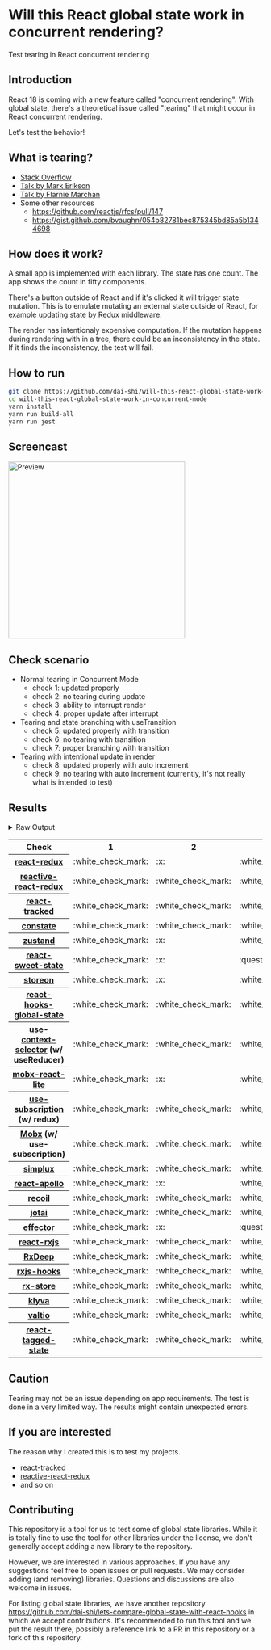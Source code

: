# Will this React global state work in concurrent rendering?

Test tearing in React concurrent rendering

## Introduction

React 18 is coming with a new feature called "concurrent rendering".
With global state, there's a theoretical issue called "tearing"
that might occur in React concurrent rendering.

Let's test the behavior!

## What is tearing?

- [Stack Overflow](https://stackoverflow.com/questions/54891675/what-is-tearing-in-the-context-of-the-react-redux)
- [Talk by Mark Erikson](https://www.youtube.com/watch?v=yOZ4Ml9LlWE&t=933s)
- [Talk by Flarnie Marchan](https://www.youtube.com/watch?v=V1Ly-8Z1wQA&t=1079s)
- Some other resources
  - https://github.com/reactjs/rfcs/pull/147
  - https://gist.github.com/bvaughn/054b82781bec875345bd85a5b1344698

## How does it work?

A small app is implemented with each library.
The state has one count.
The app shows the count in fifty components.

There's a button outside of React and
if it's clicked it will trigger state mutation.
This is to emulate mutating an external state outside of React,
for example updating state by Redux middleware.

The render has intentionaly expensive computation.
If the mutation happens during rendering with in a tree,
there could be an inconsistency in the state.
If it finds the inconsistency, the test will fail.

## How to run

```bash
git clone https://github.com/dai-shi/will-this-react-global-state-work-in-concurrent-mode.git
cd will-this-react-global-state-work-in-concurrent-mode
yarn install
yarn run build-all
yarn run jest
```

## Screencast

<img src="https://user-images.githubusercontent.com/490574/61502196-ce109200-aa0d-11e9-9efc-6203545d367c.gif" alt="Preview" width="350" />

## Check scenario

- Normal tearing in Concurrent Mode
  - check 1: updated properly
  - check 2: no tearing during update
  - check 3: ability to interrupt render
  - check 4: proper update after interrupt
- Tearing and state branching with useTransition
  - check 5: updated properly with transition
  - check 6: no tearing with transition
  - check 7: proper branching with transition
- Tearing with intentional update in render
  - check 8: updated properly with auto increment
  - check 9: no tearing with auto increment (currently, it's not really what is intended to test)

## Results

<details>
<summary>Raw Output</summary>

```
  react-redux
    check with events from outside
      ✓ check 1: updated properly (3249 ms)
      ✕ check 2: no tearing during update (5 ms)
      ✓ check 3: ability to interrupt render
      ✓ check 4: proper update after interrupt (1162 ms)
    check with useTransition
      ✓ check 5: updated properly with transition (2313 ms)
      ✕ check 6: no tearing with transition (58 ms)
      ✕ check 7: proper branching with transition (5944 ms)
    check with intensive auto increment
      ✓ check 8: updated properly with auto increment (3241 ms)
      ✕ check 9: no tearing with auto increment (5 ms)
  redux-use-mutable-source
    check with events from outside
      ✓ check 1: updated properly (3303 ms)
      ✓ check 2: no tearing during update (1 ms)
      ✓ check 3: ability to interrupt render (1 ms)
      ✓ check 4: proper update after interrupt (1185 ms)
    check with useTransition
      ✓ check 5: updated properly with transition (2440 ms)
      ✓ check 6: no tearing with transition (191 ms)
      ✕ check 7: proper branching with transition (6247 ms)
    check with intensive auto increment
      ✓ check 8: updated properly with auto increment (3290 ms)
      ✕ check 9: no tearing with auto increment (2 ms)
  reactive-react-redux
    check with events from outside
      ✓ check 1: updated properly (3427 ms)
      ✓ check 2: no tearing during update (1 ms)
      ✓ check 3: ability to interrupt render
      ✓ check 4: proper update after interrupt (1238 ms)
    check with useTransition
      ✓ check 5: updated properly with transition (2411 ms)
      ✓ check 6: no tearing with transition (155 ms)
      ✕ check 7: proper branching with transition (6207 ms)
    check with intensive auto increment
      ✓ check 8: updated properly with auto increment (3306 ms)
      ✕ check 9: no tearing with auto increment (1 ms)
  react-tracked
    check with events from outside
      ✓ check 1: updated properly (4340 ms)
      ✓ check 2: no tearing during update (2 ms)
      ✓ check 3: ability to interrupt render
      ✓ check 4: proper update after interrupt (2298 ms)
    check with useTransition
      ✕ check 5: updated properly with transition (2511 ms)
      ✓ check 6: no tearing with transition (810 ms)
      ✓ check 7: proper branching with transition (5425 ms)
    check with intensive auto increment
      ✓ check 8: updated properly with auto increment (4627 ms)
      ✓ check 9: no tearing with auto increment (1 ms)
  constate
    check with events from outside
      ✓ check 1: updated properly (2354 ms)
      ✓ check 2: no tearing during update (1 ms)
      ✓ check 3: ability to interrupt render
      ✓ check 4: proper update after interrupt (1304 ms)
    check with useTransition
      ✓ check 5: updated properly with transition (2396 ms)
      ✓ check 6: no tearing with transition (87 ms)
      ✓ check 7: proper branching with transition (3221 ms)
    check with intensive auto increment
      ✓ check 8: updated properly with auto increment (3106 ms)
      ✓ check 9: no tearing with auto increment (1 ms)
  zustand
    check with events from outside
      ✓ check 1: updated properly (3332 ms)
      ✕ check 2: no tearing during update (1 ms)
      ✓ check 3: ability to interrupt render
      ✓ check 4: proper update after interrupt (1290 ms)
    check with useTransition
      ✓ check 5: updated properly with transition (2309 ms)
      ✕ check 6: no tearing with transition (75 ms)
      ✕ check 7: proper branching with transition (5994 ms)
    check with intensive auto increment
      ✓ check 8: updated properly with auto increment (3297 ms)
      ✕ check 9: no tearing with auto increment (1 ms)
  react-sweet-state
    check with events from outside
      ✓ check 1: updated properly (3296 ms)
      ✕ check 2: no tearing during update (1 ms)
      ✕ check 3: ability to interrupt render (1 ms)
      ✓ check 4: proper update after interrupt (1240 ms)
    check with useTransition
      ✓ check 5: updated properly with transition (3251 ms)
      ✓ check 6: no tearing with transition (81 ms)
      ✕ check 7: proper branching with transition (6097 ms)
    check with intensive auto increment
      ✓ check 8: updated properly with auto increment (3234 ms)
      ✕ check 9: no tearing with auto increment (19 ms)
  storeon
    check with events from outside
      ✓ check 1: updated properly (2313 ms)
      ✕ check 2: no tearing during update (2 ms)
      ✓ check 3: ability to interrupt render
      ✓ check 4: proper update after interrupt (1237 ms)
    check with useTransition
      ✓ check 5: updated properly with transition (2452 ms)
      ✓ check 6: no tearing with transition (84 ms)
      ✕ check 7: proper branching with transition (6140 ms)
    check with intensive auto increment
      ✓ check 8: updated properly with auto increment (3282 ms)
      ✕ check 9: no tearing with auto increment (2 ms)
  react-hooks-global-state
    check with events from outside
      ✓ check 1: updated properly (2319 ms)
      ✓ check 2: no tearing during update (1 ms)
      ✓ check 3: ability to interrupt render
      ✓ check 4: proper update after interrupt (1133 ms)
    check with useTransition
      ✓ check 5: updated properly with transition (2391 ms)
      ✓ check 6: no tearing with transition (139 ms)
      ✕ check 7: proper branching with transition (6264 ms)
    check with intensive auto increment
      ✓ check 8: updated properly with auto increment (3380 ms)
      ✕ check 9: no tearing with auto increment (2 ms)
  use-context-selector
    check with events from outside
      ✓ check 1: updated properly (4411 ms)
      ✓ check 2: no tearing during update (1 ms)
      ✓ check 3: ability to interrupt render
      ✓ check 4: proper update after interrupt (2303 ms)
    check with useTransition
      ✕ check 5: updated properly with transition (2611 ms)
      ✓ check 6: no tearing with transition (781 ms)
      ✓ check 7: proper branching with transition (5468 ms)
    check with intensive auto increment
      ✓ check 8: updated properly with auto increment (4601 ms)
      ✓ check 9: no tearing with auto increment (1 ms)
  mobx-react-lite
    check with events from outside
      ✓ check 1: updated properly (2452 ms)
      ✕ check 2: no tearing during update (2 ms)
      ✓ check 3: ability to interrupt render
      ✓ check 4: proper update after interrupt (1423 ms)
    check with useTransition
      ✓ check 5: updated properly with transition (2473 ms)
      ✕ check 6: no tearing with transition (92 ms)
      ✕ check 7: proper branching with transition (6127 ms)
    check with intensive auto increment
      ✓ check 8: updated properly with auto increment (2134 ms)
      ✕ check 9: no tearing with auto increment (2 ms)
  use-subscription
    check with events from outside
      ✓ check 1: updated properly (2356 ms)
      ✓ check 2: no tearing during update (1 ms)
      ✓ check 3: ability to interrupt render
      ✓ check 4: proper update after interrupt (1210 ms)
    check with useTransition
      ✓ check 5: updated properly with transition (2369 ms)
      ✓ check 6: no tearing with transition (127 ms)
      ✕ check 7: proper branching with transition (6210 ms)
    check with intensive auto increment
      ✓ check 8: updated properly with auto increment (3567 ms)
      ✕ check 9: no tearing with auto increment (1 ms)
  mobx-use-sub
    check with events from outside
      ✓ check 1: updated properly (2350 ms)
      ✓ check 2: no tearing during update (2 ms)
      ✓ check 3: ability to interrupt render
      ✓ check 4: proper update after interrupt (2255 ms)
    check with useTransition
      ✓ check 5: updated properly with transition (2545 ms)
      ✓ check 6: no tearing with transition (125 ms)
      ✕ check 7: proper branching with transition (6203 ms)
    check with intensive auto increment
      ✓ check 8: updated properly with auto increment (2337 ms)
      ✕ check 9: no tearing with auto increment (1 ms)
  react-state
    check with events from outside
      ✓ check 1: updated properly (2338 ms)
      ✓ check 2: no tearing during update (1 ms)
      ✓ check 3: ability to interrupt render
      ✓ check 4: proper update after interrupt (2217 ms)
    check with useTransition
      ✓ check 5: updated properly with transition (2364 ms)
      ✓ check 6: no tearing with transition (48 ms)
      ✓ check 7: proper branching with transition (3202 ms)
    check with intensive auto increment
      ✓ check 8: updated properly with auto increment (3220 ms)
      ✓ check 9: no tearing with auto increment (1 ms)
  simplux
    check with events from outside
      ✓ check 1: updated properly (2353 ms)
      ✓ check 2: no tearing during update (1 ms)
      ✓ check 3: ability to interrupt render
      ✓ check 4: proper update after interrupt (1190 ms)
    check with useTransition
      ✓ check 5: updated properly with transition (2454 ms)
      ✓ check 6: no tearing with transition (91 ms)
      ✕ check 7: proper branching with transition (6127 ms)
    check with intensive auto increment
      ✓ check 8: updated properly with auto increment (2231 ms)
      ✓ check 9: no tearing with auto increment (2 ms)
  react-apollo
    check with events from outside
      ✓ check 1: updated properly (3322 ms)
      ✕ check 2: no tearing during update (1 ms)
      ✓ check 3: ability to interrupt render
      ✓ check 4: proper update after interrupt (1218 ms)
    check with useTransition
      ✓ check 5: updated properly with transition (2345 ms)
      ✓ check 6: no tearing with transition (53 ms)
      ✕ check 7: proper branching with transition (6021 ms)
    check with intensive auto increment
      ✓ check 8: updated properly with auto increment (3175 ms)
      ✕ check 9: no tearing with auto increment (2 ms)
  recoil
    check with events from outside
      ✓ check 1: updated properly (2232 ms)
      ✓ check 2: no tearing during update (2 ms)
      ✓ check 3: ability to interrupt render
      ✓ check 4: proper update after interrupt (2313 ms)
    check with useTransition
      ✕ check 5: updated properly with transition (2550 ms)
      ✓ check 6: no tearing with transition (886 ms)
      ✕ check 7: proper branching with transition (6079 ms)
    check with intensive auto increment
      ✓ check 8: updated properly with auto increment (3219 ms)
      ✓ check 9: no tearing with auto increment (1 ms)
  jotai
    check with events from outside
      ✓ check 1: updated properly (2304 ms)
      ✓ check 2: no tearing during update (1 ms)
      ✓ check 3: ability to interrupt render
      ✓ check 4: proper update after interrupt (2237 ms)
    check with useTransition
      ✓ check 5: updated properly with transition (2409 ms)
      ✓ check 6: no tearing with transition (192 ms)
      ✕ check 7: proper branching with transition (6238 ms)
    check with intensive auto increment
      ✓ check 8: updated properly with auto increment (3393 ms)
      ✕ check 9: no tearing with auto increment (2 ms)
  effector
    check with events from outside
      ✓ check 1: updated properly (3298 ms)
      ✕ check 2: no tearing during update (2 ms)
      ✕ check 3: ability to interrupt render
      ✓ check 4: proper update after interrupt (1171 ms)
    check with useTransition
      ✓ check 5: updated properly with transition (3110 ms)
      ✕ check 6: no tearing with transition (48 ms)
      ✕ check 7: proper branching with transition (5977 ms)
    check with intensive auto increment
      ✓ check 8: updated properly with auto increment (3165 ms)
      ✕ check 9: no tearing with auto increment (16 ms)
  react-rxjs
    check with events from outside
      ✓ check 1: updated properly (2350 ms)
      ✓ check 2: no tearing during update
      ✓ check 3: ability to interrupt render (1 ms)
      ✓ check 4: proper update after interrupt (1188 ms)
    check with useTransition
      ✓ check 5: updated properly with transition (2269 ms)
      ✓ check 6: no tearing with transition (46 ms)
      ✕ check 7: proper branching with transition (5957 ms)
    check with intensive auto increment
      ✓ check 8: updated properly with auto increment (3259 ms)
      ✓ check 9: no tearing with auto increment (1 ms)
  rxdeep
    check with events from outside
      ✓ check 1: updated properly (2241 ms)
      ✓ check 2: no tearing during update (1 ms)
      ✓ check 3: ability to interrupt render
      ✓ check 4: proper update after interrupt (1296 ms)
    check with useTransition
      ✓ check 5: updated properly with transition (2289 ms)
      ✓ check 6: no tearing with transition (87 ms)
      ✕ check 7: proper branching with transition (5997 ms)
    check with intensive auto increment
      ✓ check 8: updated properly with auto increment (3223 ms)
      ✕ check 9: no tearing with auto increment (2 ms)
  rxjs-hooks
    check with events from outside
      ✓ check 1: updated properly (3343 ms)
      ✓ check 2: no tearing during update (1 ms)
      ✓ check 3: ability to interrupt render
      ✓ check 4: proper update after interrupt (2299 ms)
    check with useTransition
      ✓ check 5: updated properly with transition (2496 ms)
      ✓ check 6: no tearing with transition (51 ms)
      ✕ check 7: proper branching with transition (5964 ms)
    check with intensive auto increment
      ✓ check 8: updated properly with auto increment (3383 ms)
      ✓ check 9: no tearing with auto increment (1 ms)
  rx-store
    check with events from outside
      ✓ check 1: updated properly (3354 ms)
      ✓ check 2: no tearing during update (1 ms)
      ✓ check 3: ability to interrupt render
      ✓ check 4: proper update after interrupt (1194 ms)
    check with useTransition
      ✓ check 5: updated properly with transition (2475 ms)
      ✓ check 6: no tearing with transition (65 ms)
      ✕ check 7: proper branching with transition (6073 ms)
    check with intensive auto increment
      ✓ check 8: updated properly with auto increment (3145 ms)
      ✓ check 9: no tearing with auto increment (1 ms)
  klyva
    check with events from outside
      ✓ check 1: updated properly (2294 ms)
      ✓ check 2: no tearing during update (1 ms)
      ✓ check 3: ability to interrupt render (1 ms)
      ✓ check 4: proper update after interrupt (1181 ms)
    check with useTransition
      ✓ check 5: updated properly with transition (2407 ms)
      ✓ check 6: no tearing with transition (163 ms)
      ✕ check 7: proper branching with transition (6252 ms)
    check with intensive auto increment
      ✓ check 8: updated properly with auto increment (3580 ms)
      ✕ check 9: no tearing with auto increment (2 ms)
  valtio
    check with events from outside
      ✓ check 1: updated properly (2265 ms)
      ✓ check 2: no tearing during update
      ✓ check 3: ability to interrupt render (1 ms)
      ✓ check 4: proper update after interrupt (2335 ms)
    check with useTransition
      ✓ check 5: updated properly with transition (2339 ms)
      ✓ check 6: no tearing with transition (92 ms)
      ✕ check 7: proper branching with transition (5980 ms)
    check with intensive auto increment
      ✓ check 8: updated properly with auto increment (3419 ms)
      ✕ check 9: no tearing with auto increment (2 ms)
  react-tagged-state
    check with events from outside
      ✓ check 1: updated properly (3160 ms)
      ✓ check 2: no tearing during update (2 ms)
      ✓ check 3: ability to interrupt render
      ✓ check 4: proper update after interrupt (1083 ms)
    check with useTransition
      ✓ check 5: updated properly with transition (2361 ms)
      ✓ check 6: no tearing with transition (62 ms)
      ✕ check 7: proper branching with transition (5982 ms)
    check with intensive auto increment
      ✓ check 8: updated properly with auto increment (3075 ms)
      ✓ check 9: no tearing with auto increment (11 ms)

```

</details>

<table>
  <tr>
    <th>Check</th>
    <th>1</th>
    <th>2</th>
    <th>3</th>
    <th>4</th>
    <th>5</th>
    <th>6</th>
    <th>7</th>
    <th>8</th>
    <th>9</th>
  </tr>

  <tr>
    <th><a href="https://react-redux.js.org">react-redux</a></th>
    <td>:white_check_mark:</td>
    <td>:x:</td>
    <td>:white_check_mark:</td>
    <td>:white_check_mark:</td>
    <td>:white_check_mark:</td>
    <td>:x:</td>
    <td>:x:</td>
    <td>:white_check_mark:</td>
    <td>:x:</td>
  </tr>

  <tr>
    <th><a href="https://github.com/dai-shi/reactive-react-redux">reactive-react-redux</a></th>
    <td>:white_check_mark:</td>
    <td>:white_check_mark:</td>
    <td>:white_check_mark:</td>
    <td>:white_check_mark:</td>
    <td>:white_check_mark:</td>
    <td>:white_check_mark:</td>
    <td>:x:</td>
    <td>:white_check_mark:</td>
    <td>:x:</td>
  </tr>

  <tr>
    <th><a href="https://react-tracked.js.org">react-tracked</a></th>
    <td>:white_check_mark:</td>
    <td>:white_check_mark:</td>
    <td>:white_check_mark:</td>
    <td>:white_check_mark:</td>
    <td>:x:</td>
    <td>:white_check_mark:</td>
    <td>:white_check_mark:</td>
    <td>:white_check_mark:</td>
    <td>:white_check_mark:</td>
  </tr>

  <tr>
    <th><a href="https://github.com/diegohaz/constate">constate</a></th>
    <td>:white_check_mark:</td>
    <td>:white_check_mark:</td>
    <td>:white_check_mark:</td>
    <td>:white_check_mark:</td>
    <td>:white_check_mark:</td>
    <td>:white_check_mark:</td>
    <td>:white_check_mark:</td>
    <td>:white_check_mark:</td>
    <td>:white_check_mark:</td>
  </tr>

  <tr>
    <th><a href="https://github.com/react-spring/zustand">zustand</a></th>
    <td>:white_check_mark:</td>
    <td>:x:</td>
    <td>:white_check_mark:</td>
    <td>:white_check_mark:</td>
    <td>:white_check_mark:</td>
    <td>:x:</td>
    <td>:x:</td>
    <td>:white_check_mark:</td>
    <td>:x:</td>
  </tr>

  <tr>
    <th><a href="https://github.com/atlassian/react-sweet-state">react-sweet-state</a></th>
    <td>:white_check_mark:</td>
    <td>:x:</td>
    <td>:question:</td>
    <td>:white_check_mark:</td>
    <td>:white_check_mark:</td>
    <td>:white_check_mark:</td>
    <td>:x:</td>
    <td>:white_check_mark:</td>
    <td>:x:</td>
  </tr>

  <tr>
    <th><a href="https://github.com/storeon/storeon">storeon</a></th>
    <td>:white_check_mark:</td>
    <td>:x:</td>
    <td>:white_check_mark:</td>
    <td>:white_check_mark:</td>
    <td>:white_check_mark:</td>
    <td>:white_check_mark:</td>
    <td>:x:</td>
    <td>:white_check_mark:</td>
    <td>:x:</td>
  </tr>

  <tr>
    <th><a href="https://github.com/dai-shi/react-hooks-global-state">react-hooks-global-state</a></th>
    <td>:white_check_mark:</td>
    <td>:white_check_mark:</td>
    <td>:white_check_mark:</td>
    <td>:white_check_mark:</td>
    <td>:white_check_mark:</td>
    <td>:white_check_mark:</td>
    <td>:x:</td>
    <td>:white_check_mark:</td>
    <td>:x:</td>
  </tr>

  <tr>
    <th><a href="https://github.com/dai-shi/use-context-selector">use-context-selector</a> (w/ useReducer)</th>
    <td>:white_check_mark:</td>
    <td>:white_check_mark:</td>
    <td>:white_check_mark:</td>
    <td>:white_check_mark:</td>
    <td>:x:</td>
    <td>:white_check_mark:</td>
    <td>:white_check_mark:</td>
    <td>:white_check_mark:</td>
    <td>:white_check_mark:</td>
  </tr>

  <tr>
    <th><a href="https://github.com/mobxjs/mobx-react-lite">mobx-react-lite</a></th>
    <td>:white_check_mark:</td>
    <td>:x:</td>
    <td>:white_check_mark:</td>
    <td>:white_check_mark:</td>
    <td>:white_check_mark:</td>
    <td>:x:</td>
    <td>:x:</td>
    <td>:white_check_mark:</td>
    <td>:x:</td>
  </tr>

  <tr>
    <th><a href="https://github.com/facebook/react/tree/master/packages/use-subscription">use-subscription</a> (w/ redux)</th>
    <td>:white_check_mark:</td>
    <td>:white_check_mark:</td>
    <td>:white_check_mark:</td>
    <td>:white_check_mark:</td>
    <td>:white_check_mark:</td>
    <td>:white_check_mark:</td>
    <td>:x:</td>
    <td>:white_check_mark:</td>
    <td>:x:</td>
  </tr>

  <tr>
    <th><a href="https://mobx.js.org/">Mobx</a> (w/ use-subscription)</th>
    <td>:white_check_mark:</td>
    <td>:white_check_mark:</td>
    <td>:white_check_mark:</td>
    <td>:white_check_mark:</td>
    <td>:white_check_mark:</td>
    <td>:white_check_mark:</td>
    <td>:x:</td>
    <td>:white_check_mark:</td>
    <td>:x:</td>
  </tr>

  <tr>
    <th><a href="https://github.com/MrWolfZ/simplux">simplux</a></th>
    <td>:white_check_mark:</td>
    <td>:white_check_mark:</td>
    <td>:white_check_mark:</td>
    <td>:white_check_mark:</td>
    <td>:white_check_mark:</td>
    <td>:white_check_mark:</td>
    <td>:x:</td>
    <td>:white_check_mark:</td>
    <td>:white_check_mark:</td>
  </tr>

  <tr>
    <th><a href="https://github.com/apollographql/react-apollo">react-apollo</a></th>
    <td>:white_check_mark:</td>
    <td>:x:</td>
    <td>:white_check_mark:</td>
    <td>:white_check_mark:</td>
    <td>:white_check_mark:</td>
    <td>:white_check_mark:</td>
    <td>:x:</td>
    <td>:white_check_mark:</td>
    <td>:x:</td>
  </tr>

  <tr>
    <th><a href="https://github.com/facebookexperimental/Recoil">recoil</a></th>
    <td>:white_check_mark:</td>
    <td>:white_check_mark:</td>
    <td>:white_check_mark:</td>
    <td>:white_check_mark:</td>
    <td>:x:</td>
    <td>:white_check_mark:</td>
    <td>:x:</td>
    <td>:white_check_mark:</td>
    <td>:white_check_mark:</td>
  </tr>

  <tr>
    <th><a href="https://github.com/react-spring/jotai">jotai</a></th>
    <td>:white_check_mark:</td>
    <td>:white_check_mark:</td>
    <td>:white_check_mark:</td>
    <td>:white_check_mark:</td>
    <td>:white_check_mark:</td>
    <td>:white_check_mark:</td>
    <td>:x:</td>
    <td>:white_check_mark:</td>
    <td>:x:</td>
  </tr>

  <tr>
    <th><a href="https://github.com/zerobias/effector">effector</a></th>
    <td>:white_check_mark:</td>
    <td>:x:</td>
    <td>:question:</td>
    <td>:white_check_mark:</td>
    <td>:white_check_mark:</td>
    <td>:x:</td>
    <td>:x:</td>
    <td>:white_check_mark:</td>
    <td>:x:</td>
  </tr>

  <tr>
    <th><a href="https://react-rxjs.org">react-rxjs</a></th>
    <td>:white_check_mark:</td>
    <td>:white_check_mark:</td>
    <td>:white_check_mark:</td>
    <td>:white_check_mark:</td>
    <td>:white_check_mark:</td>
    <td>:white_check_mark:</td>
    <td>:x:</td>
    <td>:white_check_mark:</td>
    <td>:white_check_mark:</td>
  </tr>

  <tr>
    <th><a href="https://loreanvictor.github.io/rxdeep">RxDeep</a></th>
    <td>:white_check_mark:</td>
    <td>:white_check_mark:</td>
    <td>:white_check_mark:</td>
    <td>:white_check_mark:</td>
    <td>:white_check_mark:</td>
    <td>:white_check_mark:</td>
    <td>:x:</td>
    <td>:white_check_mark:</td>
    <td>:x:</td>
  </tr>

  <tr>
    <th><a href="https://github.com/LeetCode-OpenSource/rxjs-hooks">rxjs-hooks</a></th>
    <td>:white_check_mark:</td>
    <td>:white_check_mark:</td>
    <td>:white_check_mark:</td>
    <td>:white_check_mark:</td>
    <td>:white_check_mark:</td>
    <td>:white_check_mark:</td>
    <td>:x:</td>
    <td>:white_check_mark:</td>
    <td>:white_check_mark:</td>
  </tr>

  <tr>
    <th><a href="https://github.com/rx-store/rx-store">rx-store</a></th>
    <td>:white_check_mark:</td>
    <td>:white_check_mark:</td>
    <td>:white_check_mark:</td>
    <td>:white_check_mark:</td>
    <td>:white_check_mark:</td>
    <td>:white_check_mark:</td>
    <td>:x:</td>
    <td>:white_check_mark:</td>
    <td>:white_check_mark:</td>
  </tr>

  <tr>
    <th><a href="https://github.com/merisbahti/klyva">klyva</a></th>
    <td>:white_check_mark:</td>
    <td>:white_check_mark:</td>
    <td>:white_check_mark:</td>
    <td>:white_check_mark:</td>
    <td>:white_check_mark:</td>
    <td>:white_check_mark:</td>
    <td>:x:</td>
    <td>:white_check_mark:</td>
    <td>:x:</td>

  <tr>
    <th><a href="https://github.com/pmndrs/valtio">valtio</a></th>
    <td>:white_check_mark:</td>
    <td>:white_check_mark:</td>
    <td>:white_check_mark:</td>
    <td>:white_check_mark:</td>
    <td>:white_check_mark:</td>
    <td>:white_check_mark:</td>
    <td>:x:</td>
    <td>:white_check_mark:</td>
    <td>:white_check_mark:</td>
  </tr>

  <tr>
    <th><a href="https://github.com/oleggrishechkin/react-tagged-state">react-tagged-state</a></th>
    <td>:white_check_mark:</td>
    <td>:white_check_mark:</td>
    <td>:white_check_mark:</td>
    <td>:white_check_mark:</td>
    <td>:white_check_mark:</td>
    <td>:white_check_mark:</td>
    <td>:x:</td>
    <td>:white_check_mark:</td>
    <td>:white_check_mark:</td>
  </tr>
</table>

## Caution

Tearing may not be an issue depending on app requirements.
The test is done in a very limited way.
The results might contain unexpected errors.

## If you are interested

The reason why I created this is to test my projects.

- [react-tracked](https://github.com/dai-shi/react-tracked)
- [reactive-react-redux](https://github.com/dai-shi/reactive-react-redux)
- and so on

## Contributing

This repository is a tool for us to test some of global state libraries.
While it is totally fine to use the tool for other libraries under the license,
we don't generally accept adding a new library to the repository.

However, we are interested in various approaches.
If you have any suggestions feel free to open issues or pull requests.
We may consider adding (and removing) libraries.
Questions and discussions are also welcome in issues.

For listing global state libraries, we have another repository
https://github.com/dai-shi/lets-compare-global-state-with-react-hooks
in which we accept contributions. It's recommended to run this tool
and we put the result there, possibly a reference link to a PR
in this repository or a fork of this repository.
